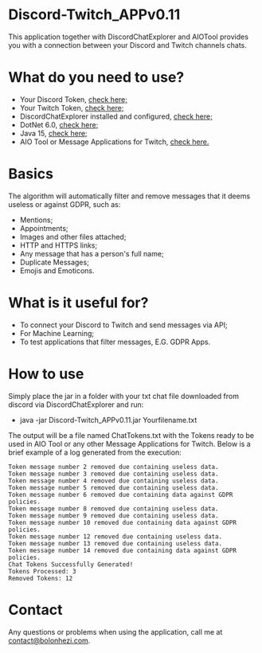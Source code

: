 # Discord-Twitch_APPv0.11
This application together with DiscordChatExplorer and AIOTool provides you with a connection between your Discord and Twitch channels chats.

# What do you need to use?
- Your Discord Token, [check here;](https://discordhelp.net/discord-token)
- Your Twitch Token, [check here;](https://dev.twitch.tv/docs/authentication)
- DiscordChatExplorer installed and configured, [check here;](https://github.com/Tyrrrz/DiscordChatExporter/releases/tag/2.34.1)
- DotNet 6.0, [check here;](https://dotnet.microsoft.com/en-us/download/dotnet/6.0)
- Java 15, [check here;](https://www.oracle.com/java/technologies/javase/jdk15-archive-downloads.html)
- AIO Tool or Message Applications for Twitch, [check here.](https://dev.twitch.tv/docs/irc)

# Basics
The algorithm will automatically filter and remove messages that it deems useless or against GDPR, such as:
- Mentions;
- Appointments;
- Images and other files attached;
- HTTP and HTTPS links;
- Any message that has a person's full name;
- Duplicate Messages;
- Emojis and Emoticons.

# What is it useful for?
- To connect your Discord to Twitch and send messages via API;
- For Machine Learning;
- To test applications that filter messages, E.G. GDPR Apps.

# How to use
Simply place the jar in a folder with your txt chat file downloaded from discord via DiscordChatExplorer and run:
- java -jar Discord-Twitch_APPv0.11.jar Yourfilename.txt

The output will be a file named ChatTokens.txt with the Tokens ready to be used in AIO Tool or any other Message Applications for Twitch.
Below is a brief example of a log generated from the execution:
```
Token message number 2 removed due containing useless data.
Token message number 3 removed due containing useless data.
Token message number 4 removed due containing useless data.
Token message number 5 removed due containing useless data.
Token message number 6 removed due containing data against GDPR policies.
Token message number 8 removed due containing useless data.
Token message number 9 removed due containing useless data.
Token message number 10 removed due containing data against GDPR policies.
Token message number 12 removed due containing useless data.
Token message number 13 removed due containing useless data.
Token message number 14 removed due containing data against GDPR policies.
Chat Tokens Successfully Generated!
Tokens Processed: 3
Removed Tokens: 12
```

# Contact
Any questions or problems when using the application, call me at [contact@bolonhezi.com](mailto:contact@bolonhezi.com).
